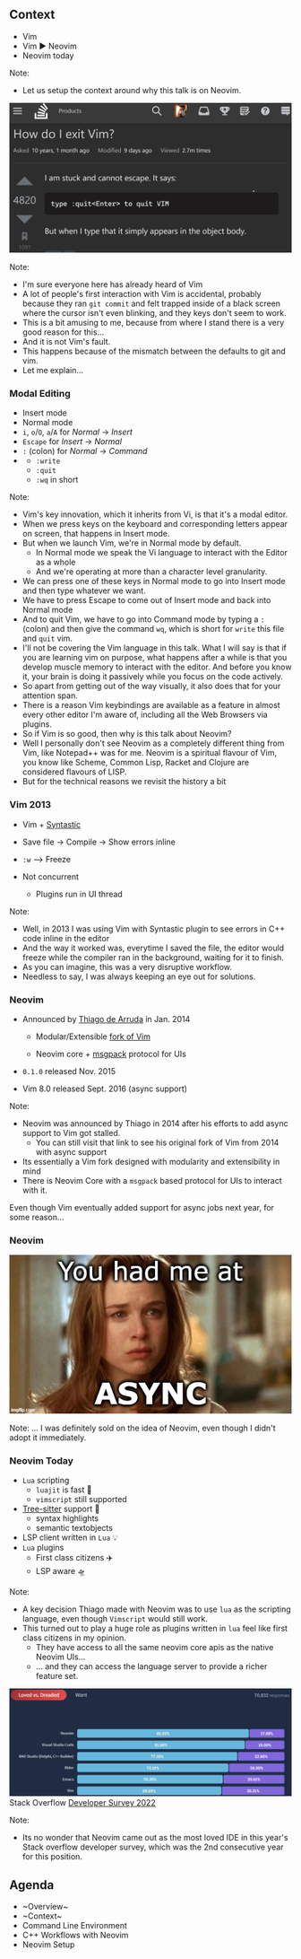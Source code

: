 <!-- .slide: data-background-image="slides/res/cppcon-bloomberg-dark-chapter-intro-1280x720.png" -->
## Context

- Vim
- Vim ▶️ Neovim
- Neovim today

Note:
- Let us setup the context around why this talk is on Neovim.

<!-- next slide -->


<!-- .slide: data-background-image="slides/res/cppcon-bloomberg-dark-content-1280x720.png" -->
![Quit Vim](slides/res/quit-vim.png)

Note:
- I'm sure everyone here has already heard of Vim
- A lot of people's first interaction with Vim is accidental, probably because
  they ran `git commit` and felt trapped inside of
  a black screen where the cursor isn't even blinking, and they keys don't seem
  to work.
- This is a bit amusing to me, because from where I stand there is a very good
  reason for this...
- And it is not Vim's fault.
- This happens because of the mismatch between the defaults to git and vim.
- Let me explain...

<!-- next slide -->


<!-- .slide: data-background-image="slides/res/cppcon-bloomberg-dark-content-1280x720.png" -->
### Modal Editing

- Insert mode
- Normal mode
- <!-- .element: class="fragment" -->
  `i`, `o`/`O`, `a`/`A` for _Normal_ -> _Insert_ 
- <!-- .element: class="fragment" -->
  `Escape` for _Insert_ -> _Normal_
- <!-- .element: class="fragment" -->
  `:` (colon) for _Normal_ -> _Command_ 
- <!-- .element: class="fragment" -->
  - `:write`
  - `:quit`
  - `:wq` in short

Note:
- Vim's key innovation, which it inherits from Vi, is that it's a modal editor.
- When we press keys on the keyboard and corresponding letters appear on
  screen, that happens in Insert mode.
- But when we launch Vim, we're in Normal mode by default.
  - In Normal mode we speak the Vi language to interact with the Editor as
    a whole
  - And we're operating at more than a character level granularity.
- We can press one of these keys in Normal mode to go into Insert mode and then
  type whatever we want.
- We have to press Escape to come out of Insert mode and back into Normal mode
- And to quit Vim, we have to go into Command mode by typing a `:` (colon) and
  then give the command `wq`, which is short for `write` this file and `quit`
  vim.
- I'll not be covering the Vim language in this talk. What I will say is that
  if you are learning vim on purpose, what happens after a while is that you
    develop muscle memory to interact with the editor. And before you know it,
    your brain is doing it passively while you focus on the code actively.
- So apart from getting out of the way visually, it also does that for your
  attention span.
- There is a reason Vim keybindings are available as a feature in almost every
  other editor I'm aware of, including all the Web Browsers via plugins.
- So if Vim is so good, then why is this talk about Neovim?
- Well I personally don't see Neovim as a completely different thing from Vim,
  like Notepad++ was for me. Neovim is a spiritual flavour of Vim, you know
  like Scheme, Common Lisp, Racket and Clojure are considered flavours of LISP.
- But for the technical reasons we revisit the history a bit

<!-- next slide -->


<!-- .slide: data-background-image="slides/res/cppcon-bloomberg-dark-content-1280x720.png" -->
### Vim 2013

- <!-- .element: class="fragment" -->
  Vim + [Syntastic][syntastic]
- <!-- .element: class="fragment" -->
  Save file -> Compile -> Show errors inline
- <!-- .element: class="fragment" -->
  `:w` --> Freeze
- <!-- .element: class="fragment" -->
  Not concurrent

  - Plugins run in UI thread

[syntastic]: https://github.com/vim-syntastic/syntastic

Note:
- Well, in 2013 I was using Vim with Syntastic plugin to see errors in C++ code
  inline in the editor
- And the way it worked was, everytime I saved the file, the editor would
  freeze while the compiler ran in the background, waiting for it to finish.
- As you can imagine, this was a very disruptive workflow.
- Needless to say, I was always keeping an eye out for solutions.

<!-- next slide -->


<!-- .slide: data-background-image="slides/res/cppcon-bloomberg-dark-content-1280x720.png" -->
### Neovim

- Announced by [Thiago de Arruda][tarruda] in Jan. 2014

  - Modular/Extensible [fork of Vim][tarruda-vim]

  - Neovim core + [msgpack][msgpack] protocol for UIs

- <!-- .element: class="fragment" -->
  `0.1.0` released Nov. 2015

- <!-- .element: class="fragment" -->
  Vim 8.0 released Sept. 2016 (async support)

[tarruda]: https://github.com/tarruda
[tarruda-vim]: https://github.com/tarruda/vim/tree/3ee76edb7af5d82c551194cd2026fd7ab92fc404
[msgpack]: https://msgpack.org/

Note:
- Neovim was announced by Thiago in 2014 after his efforts to add async support
  to Vim got stalled.
  - You can still visit that link to see his original fork of Vim from 2014
    with async support
- Its essentially a Vim fork designed with modularity and extensibility in mind
- There is Neovim Core with a `msgpack` based protocol for UIs to interact with it.

Even though Vim eventually added support for async jobs next year, for some
reason...

<!-- next slide -->


<!-- .slide: data-background-image="slides/res/cppcon-bloomberg-dark-content-1280x720.png" -->
### Neovim

![You had me at Async](slides/res/jerry-mcguire-async.jpg)

Note:
... I was definitely sold on the idea of Neovim, even though I didn't adopt it
immediately.

<!-- next slide -->


<!-- .slide: data-background-image="slides/res/cppcon-bloomberg-dark-content-1280x720.png" -->
### Neovim Today

- `Lua` scripting
  - `luajit` is fast 🚀
  - `vimscript` still supported
- <!-- .element: class="fragment" -->
  [Tree-sitter] support 🌲
  - syntax highlights
  - semantic textobjects
- <!-- .element: class="fragment" -->
  LSP client written in `Lua` 💡
- <!-- .element: class="fragment" -->
  `Lua` plugins
  - First class citizens ✈️
  - LSP aware 🛸

[tree-sitter]: https://tree-sitter.github.io/

Note:
- A key decision Thiago made with Neovim was to use `lua` as the scripting
  language, even though `Vimscript` would still work.
- This turned out to play a huge role as plugins written in `lua` feel like
  first class citizens in my opinion.
  - They have access to all the same neovim core apis as the native Neovim
    UIs...
  - ... and they can access the language server to provide a richer feature
    set.

<!-- next slide -->


<!-- .slide: data-background-image="slides/res/cppcon-bloomberg-dark-content-1280x720.png" -->

![Most loved IDE](slides/res/so-dev-survey-neovim-brave_20220908_113601_mby7MzyCMR.png)
Stack Overflow [Developer Survey 2022][so-dev-survey-2022]

[so-dev-survey-2022]: https://survey.stackoverflow.co/2022/#section-most-loved-dreaded-and-wanted-integrated-development-environment

Note:
- Its no wonder that Neovim came out as the most loved IDE in this year's Stack
  overflow developer survey, which was the 2nd consecutive year for this
  position.

<!-- next slide -->


<!-- .slide: data-background-image="slides/res/cppcon-bloomberg-dark-chapter-intro-1280x720.png" -->
## Agenda

- ~Overview~
- ~Context~
- Command Line Environment <!-- .element: class="fragment grow highlight-green" -->
- C++ Workflows with Neovim
- Neovim Setup

